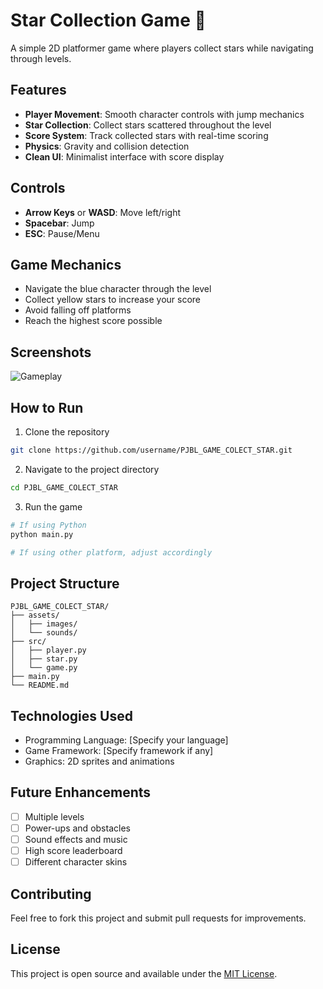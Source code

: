 # Star Collection Game 🌟

A simple 2D platformer game where players collect stars while navigating through levels.

## Features

- **Player Movement**: Smooth character controls with jump mechanics
- **Star Collection**: Collect stars scattered throughout the level
- **Score System**: Track collected stars with real-time scoring
- **Physics**: Gravity and collision detection
- **Clean UI**: Minimalist interface with score display

## Controls

- **Arrow Keys** or **WASD**: Move left/right
- **Spacebar**: Jump
- **ESC**: Pause/Menu

## Game Mechanics

- Navigate the blue character through the level
- Collect yellow stars to increase your score
- Avoid falling off platforms
- Reach the highest score possible

## Screenshots

![Gameplay](https://github.com/user-attachments/assets/8e48807d-4627-485d-95db-420a89c50cc6)

## How to Run

1. Clone the repository
```bash
git clone https://github.com/username/PJBL_GAME_COLECT_STAR.git
```

2. Navigate to the project directory
```bash
cd PJBL_GAME_COLECT_STAR
```

3. Run the game
```bash
# If using Python
python main.py

# If using other platform, adjust accordingly
```

## Project Structure

```
PJBL_GAME_COLECT_STAR/
├── assets/
│   ├── images/
│   └── sounds/
├── src/
│   ├── player.py
│   ├── star.py
│   └── game.py
├── main.py
└── README.md
```

## Technologies Used

- Programming Language: [Specify your language]
- Game Framework: [Specify framework if any]
- Graphics: 2D sprites and animations

## Future Enhancements

- [ ] Multiple levels
- [ ] Power-ups and obstacles
- [ ] Sound effects and music
- [ ] High score leaderboard
- [ ] Different character skins

## Contributing

Feel free to fork this project and submit pull requests for improvements.

## License

This project is open source and available under the [MIT License](LICENSE).
